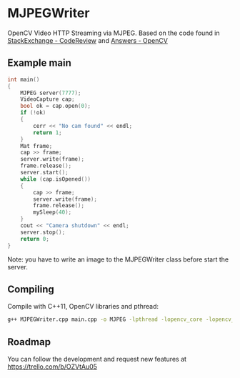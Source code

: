 # MJPEGWriter
OpenCV Video HTTP Streaming via MJPEG.
Based on the code found in 
[StackExchange -  CodeReview](http://codereview.stackexchange.com/questions/124321/multithreaded-mjpg-network-stream-server/156915#156915) and [Answers - OpenCV](http://answers.opencv.org/question/6976/display-iplimage-in-webbrowsers/)

## Example main

```C++
int main()
{
    MJPEG server(7777);
    VideoCapture cap;
    bool ok = cap.open(0);
    if (!ok)
    {
        cerr << "No cam found" << endl;
        return 1;
    }
    Mat frame;
    cap >> frame;
    server.write(frame);
    frame.release();
    server.start();
    while (cap.isOpened())
    {
        cap >> frame;
        server.write(frame);
        frame.release();
        mySleep(40);
    }
    cout << "Camera shutdown" << endl;
    server.stop();
    return 0;
}
```
Note: you have to write an image to the MJPEGWriter class before start the server.

## Compiling
Compile with C++11, OpenCV libraries and pthread:


```sh
g++ MJPEGWriter.cpp main.cpp -o MJPEG -lpthread -lopencv_core -lopencv_videoio -lopencv_imgcodecs -std=c++11
```

## Roadmap
You can follow the development and request new features at https://trello.com/b/OZVtAu05
